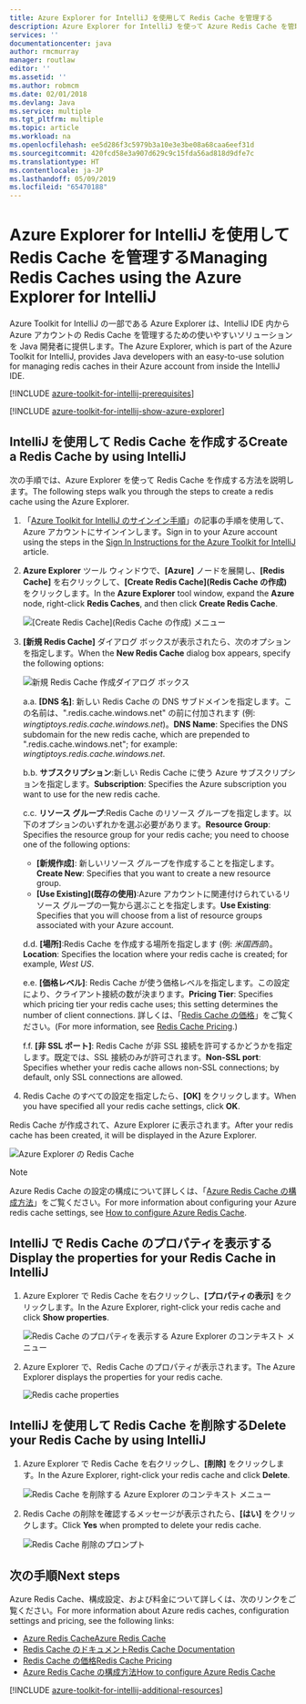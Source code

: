 ```yaml
---
title: Azure Explorer for IntelliJ を使用して Redis Cache を管理する
description: Azure Explorer for IntelliJ を使って Azure Redis Cache を管理する方法について説明します。
services: ''
documentationcenter: java
author: rmcmurray
manager: routlaw
editor: ''
ms.assetid: ''
ms.author: robmcm
ms.date: 02/01/2018
ms.devlang: Java
ms.service: multiple
ms.tgt_pltfrm: multiple
ms.topic: article
ms.workload: na
ms.openlocfilehash: ee5d286f3c5979b3a10e3e3be08a68caa6eef31d
ms.sourcegitcommit: 420fcd58e3a907d629c9c15fda56ad818d9dfe7c
ms.translationtype: HT
ms.contentlocale: ja-JP
ms.lasthandoff: 05/09/2019
ms.locfileid: "65470188"
---
```

# <a name="managing-redis-caches-using-the-azure-explorer-for-intellij"></a><span data-ttu-id="148fa-103">Azure Explorer for IntelliJ を使用して Redis Cache を管理する</span><span class="sxs-lookup"><span data-stu-id="148fa-103">Managing Redis Caches using the Azure Explorer for IntelliJ</span></span>

<span data-ttu-id="148fa-104">Azure Toolkit for IntelliJ の一部である Azure Explorer は、IntelliJ IDE 内から Azure アカウントの Redis Cache を管理するための使いやすいソリューションを Java 開発者に提供します。</span><span class="sxs-lookup"><span data-stu-id="148fa-104">The Azure Explorer, which is part of the Azure Toolkit for IntelliJ, provides Java developers with an easy-to-use solution for managing redis caches in their Azure account from inside the IntelliJ IDE.</span></span>

[!INCLUDE [azure-toolkit-for-intellij-prerequisites](../includes/azure-toolkit-for-intellij-prerequisites.md)]

[!INCLUDE [azure-toolkit-for-intellij-show-azure-explorer](../includes/azure-toolkit-for-intellij-show-azure-explorer.md)]

## <a name="create-a-redis-cache-by-using-intellij"></a><span data-ttu-id="148fa-105">IntelliJ を使用して Redis Cache を作成する</span><span class="sxs-lookup"><span data-stu-id="148fa-105">Create a Redis Cache by using IntelliJ</span></span>

<span data-ttu-id="148fa-106">次の手順では、Azure Explorer を使って Redis Cache を作成する方法を説明します。</span><span class="sxs-lookup"><span data-stu-id="148fa-106">The following steps walk you through the steps to create a redis cache using the Azure Explorer.</span></span>

1. <span data-ttu-id="148fa-107">「[Azure Toolkit for IntelliJ のサインイン手順]」の記事の手順を使用して、Azure アカウントにサインインします。</span><span class="sxs-lookup"><span data-stu-id="148fa-107">Sign in to your Azure account using the steps in the [Sign In Instructions for the Azure Toolkit for IntelliJ] article.</span></span>

1. <span data-ttu-id="148fa-108">**Azure Explorer** ツール ウィンドウで、**[Azure]** ノードを展開し、**[Redis Cache]** を右クリックして、**[Create Redis Cache]\(Redis Cache の作成\)** をクリックします。</span><span class="sxs-lookup"><span data-stu-id="148fa-108">In the **Azure Explorer** tool window, expand the **Azure** node, right-click **Redis Caches**, and then click **Create Redis Cache**.</span></span>

   ![[Create Redis Cache]\(Redis Cache の作成\) メニュー][CR01]

1. <span data-ttu-id="148fa-110">**[新規 Redis Cache]** ダイアログ ボックスが表示されたら、次のオプションを指定します。</span><span class="sxs-lookup"><span data-stu-id="148fa-110">When the **New Redis Cache** dialog box appears, specify the following options:</span></span>

   ![新規 Redis Cache 作成ダイアログ ボックス][CR02]

   <span data-ttu-id="148fa-112">a.</span><span class="sxs-lookup"><span data-stu-id="148fa-112">a.</span></span> <span data-ttu-id="148fa-113">**[DNS 名]**: 新しい Redis Cache の DNS サブドメインを指定します。この名前は、".redis.cache.windows.net" の前に付加されます (例: *wingtiptoys.redis.cache.windows.net*)。</span><span class="sxs-lookup"><span data-stu-id="148fa-113">**DNS Name**: Specifies the DNS subdomain for the new redis cache, which are prepended to ".redis.cache.windows.net"; for example: *wingtiptoys.redis.cache.windows.net*.</span></span>

   <span data-ttu-id="148fa-114">b.</span><span class="sxs-lookup"><span data-stu-id="148fa-114">b.</span></span> <span data-ttu-id="148fa-115">**サブスクリプション**:新しい Redis Cache に使う Azure サブスクリプションを指定します。</span><span class="sxs-lookup"><span data-stu-id="148fa-115">**Subscription**: Specifies the Azure subscription you want to use for the new redis cache.</span></span>

   <span data-ttu-id="148fa-116">c.</span><span class="sxs-lookup"><span data-stu-id="148fa-116">c.</span></span> <span data-ttu-id="148fa-117">**リソース グループ**:Redis Cache のリソース グループを指定します。以下のオプションのいずれかを選ぶ必要があります。</span><span class="sxs-lookup"><span data-stu-id="148fa-117">**Resource Group**: Specifies the resource group for your redis cache; you need to choose one of the following options:</span></span> 
      * <span data-ttu-id="148fa-118">**[新規作成]**: 新しいリソース グループを作成することを指定します。</span><span class="sxs-lookup"><span data-stu-id="148fa-118">**Create New**: Specifies that you want to create a new resource group.</span></span> 
      * <span data-ttu-id="148fa-119">**[Use Existing]\(既存の使用\)**:Azure アカウントに関連付けられているリソース グループの一覧から選ぶことを指定します。</span><span class="sxs-lookup"><span data-stu-id="148fa-119">**Use Existing**: Specifies that you will choose from a list of resource groups associated with your Azure account.</span></span> 

   <span data-ttu-id="148fa-120">d.</span><span class="sxs-lookup"><span data-stu-id="148fa-120">d.</span></span> <span data-ttu-id="148fa-121">**[場所]**:Redis Cache を作成する場所を指定します (例: *米国西部*)。</span><span class="sxs-lookup"><span data-stu-id="148fa-121">**Location**: Specifies the location where your redis cache is created; for example, *West US*.</span></span>

   <span data-ttu-id="148fa-122">e.</span><span class="sxs-lookup"><span data-stu-id="148fa-122">e.</span></span> <span data-ttu-id="148fa-123">**[価格レベル]**: Redis Cache が使う価格レベルを指定します。この設定により、クライアント接続の数が決まります。</span><span class="sxs-lookup"><span data-stu-id="148fa-123">**Pricing Tier**: Specifies which pricing tier your redis cache uses; this setting determines the number of client connections.</span></span> <span data-ttu-id="148fa-124">詳しくは、「[Redis Cache の価格]」をご覧ください。</span><span class="sxs-lookup"><span data-stu-id="148fa-124">(For more information, see [Redis Cache Pricing].)</span></span>

   <span data-ttu-id="148fa-125">f.</span><span class="sxs-lookup"><span data-stu-id="148fa-125">f.</span></span> <span data-ttu-id="148fa-126">**[非 SSL ポート]**: Redis Cache が非 SSL 接続を許可するかどうかを指定します。既定では、SSL 接続のみが許可されます。</span><span class="sxs-lookup"><span data-stu-id="148fa-126">**Non-SSL port**: Specifies whether your redis cache allows non-SSL connections; by default, only SSL connections are allowed.</span></span>

1. <span data-ttu-id="148fa-127">Redis Cache のすべての設定を指定したら、**[OK]** をクリックします。</span><span class="sxs-lookup"><span data-stu-id="148fa-127">When you have specified all your redis cache settings, click **OK**.</span></span>

<span data-ttu-id="148fa-128">Redis Cache が作成されて、Azure Explorer に表示されます。</span><span class="sxs-lookup"><span data-stu-id="148fa-128">After your redis cache has been created, it will be displayed in the Azure Explorer.</span></span>

   ![Azure Explorer の Redis Cache][CR03]

> [!NOTE]
>
> <span data-ttu-id="148fa-130">Azure Redis Cache の設定の構成について詳しくは、「[Azure Redis Cache の構成方法]」をご覧ください。</span><span class="sxs-lookup"><span data-stu-id="148fa-130">For more information about configuring your Azure redis cache settings, see [How to configure Azure Redis Cache].</span></span>
>

## <a name="display-the-properties-for-your-redis-cache-in-intellij"></a><span data-ttu-id="148fa-131">IntelliJ で Redis Cache のプロパティを表示する</span><span class="sxs-lookup"><span data-stu-id="148fa-131">Display the properties for your Redis Cache in IntelliJ</span></span>

1. <span data-ttu-id="148fa-132">Azure Explorer で Redis Cache を右クリックし、**[プロパティの表示]** をクリックします。</span><span class="sxs-lookup"><span data-stu-id="148fa-132">In the Azure Explorer, right-click your redis cache and click **Show properties**.</span></span>

   ![Redis Cache のプロパティを表示する Azure Explorer のコンテキスト メニュー][SP01]

1. <span data-ttu-id="148fa-134">Azure Explorer で、Redis Cache のプロパティが表示されます。</span><span class="sxs-lookup"><span data-stu-id="148fa-134">The Azure Explorer displays the properties for your redis cache.</span></span>

   ![Redis cache properties][SP02]

## <a name="delete-your-redis-cache-by-using-intellij"></a><span data-ttu-id="148fa-136">IntelliJ を使用して Redis Cache を削除する</span><span class="sxs-lookup"><span data-stu-id="148fa-136">Delete your Redis Cache by using IntelliJ</span></span>

1. <span data-ttu-id="148fa-137">Azure Explorer で Redis Cache を右クリックし、**[削除]** をクリックします。</span><span class="sxs-lookup"><span data-stu-id="148fa-137">In the Azure Explorer, right-click your redis cache and click **Delete**.</span></span>

   ![Redis Cache を削除する Azure Explorer のコンテキスト メニュー][DE01]

1. <span data-ttu-id="148fa-139">Redis Cache の削除を確認するメッセージが表示されたら、**[はい]** をクリックします。</span><span class="sxs-lookup"><span data-stu-id="148fa-139">Click **Yes** when prompted to delete your redis cache.</span></span>

   ![Redis Cache 削除のプロンプト][DE02]

## <a name="next-steps"></a><span data-ttu-id="148fa-141">次の手順</span><span class="sxs-lookup"><span data-stu-id="148fa-141">Next steps</span></span>

<span data-ttu-id="148fa-142">Azure Redis Cache、構成設定、および料金について詳しくは、次のリンクをご覧ください。</span><span class="sxs-lookup"><span data-stu-id="148fa-142">For more information about Azure redis caches, configuration settings and pricing, see the following links:</span></span>

* <span data-ttu-id="148fa-143">[Azure Redis Cache]</span><span class="sxs-lookup"><span data-stu-id="148fa-143">[Azure Redis Cache]</span></span>
* <span data-ttu-id="148fa-144">[Redis Cache のドキュメント]</span><span class="sxs-lookup"><span data-stu-id="148fa-144">[Redis Cache Documentation]</span></span>
* <span data-ttu-id="148fa-145">[Redis Cache の価格]</span><span class="sxs-lookup"><span data-stu-id="148fa-145">[Redis Cache Pricing]</span></span>
* <span data-ttu-id="148fa-146">[Azure Redis Cache の構成方法]</span><span class="sxs-lookup"><span data-stu-id="148fa-146">[How to configure Azure Redis Cache]</span></span>

[!INCLUDE [azure-toolkit-for-intellij-additional-resources](../includes/azure-toolkit-for-intellij-additional-resources.md)]

<!-- URL List -->

[Redis Cache の価格]: https://azure.microsoft.com/pricing/details/cache/
[Redis Cache Pricing]: https://azure.microsoft.com/pricing/details/cache/
[Azure Redis Cache]: https://azure.microsoft.com/services/cache/
[Redis Cache のドキュメント]: /azure/redis-cache
[Redis Cache Documentation]: /azure/redis-cache
[Azure Redis Cache の構成方法]: /azure/redis-cache/cache-configure
[How to configure Azure Redis Cache]: /azure/redis-cache/cache-configure
[Azure Toolkit for IntelliJ のサインイン手順]: ./azure-toolkit-for-intellij-sign-in-instructions.md
[Sign In Instructions for the Azure Toolkit for IntelliJ]: ./azure-toolkit-for-intellij-sign-in-instructions.md

<!-- IMG List -->

[CR01]: media/azure-toolkit-for-intellij-managing-redis-caches-using-azure-explorer/CR01.png
[CR02]: media/azure-toolkit-for-intellij-managing-redis-caches-using-azure-explorer/CR02.png
[CR03]: media/azure-toolkit-for-intellij-managing-redis-caches-using-azure-explorer/CR03.png

[SP01]: media/azure-toolkit-for-intellij-managing-redis-caches-using-azure-explorer/SP01.png
[SP02]: media/azure-toolkit-for-intellij-managing-redis-caches-using-azure-explorer/SP02.png

[DE01]: media/azure-toolkit-for-intellij-managing-redis-caches-using-azure-explorer/DE01.png
[DE02]: media/azure-toolkit-for-intellij-managing-redis-caches-using-azure-explorer/DE02.png
